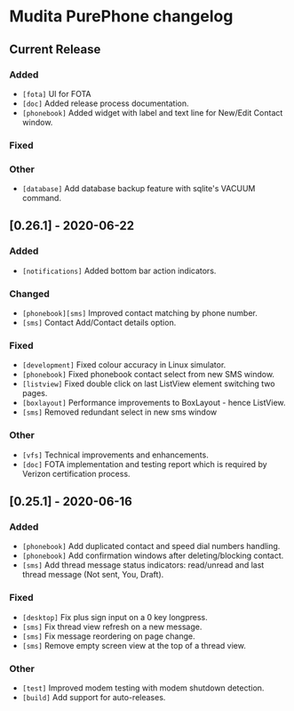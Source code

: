 # Mudita PurePhone changelog

## Current Release

### Added

* `[fota]` UI for FOTA
* `[doc]` Added release process documentation.
* `[phonebook]` Added widget with label and text line for New/Edit Contact window.

### Fixed

### Other
* `[database]` Add database backup feature with sqlite's VACUUM command.

## [0.26.1] - 2020-06-22

### Added
* `[notifications]` Added bottom bar action indicators.

### Changed
* `[phonebook][sms]` Improved contact matching by phone number.
* `[sms]` Contact Add/Contact details option.

### Fixed
* `[development]` Fixed colour accuracy in Linux simulator. 
* `[phonebook]` Fixed phonebook contact select from new SMS window.
* `[listview]` Fixed double click on last ListView element switching two pages.
* `[boxlayout]` Performance improvements to BoxLayout - hence ListView.
* `[sms]` Removed redundant select in new sms window 

### Other
* `[vfs]` Technical improvements and enhancements.
* `[doc]` FOTA implementation and testing report which is required by Verizon certification process.

## [0.25.1] - 2020-06-16

### Added
* `[phonebook]` Add duplicated contact and speed dial numbers handling.
* `[phonebook]` Add confirmation windows after deleting/blocking contact. 
* `[sms]` Add thread message status indicators: read/unread and last thread message (Not sent, You, Draft).

### Fixed
* `[desktop]` Fix plus sign input on a 0 key longpress.
* `[sms]` Fix thread view refresh on a new message.
* `[sms]` Fix message reordering on page change.
* `[sms]` Remove empty screen view at the top of a thread view.

### Other
* `[test]` Improved modem testing with modem shutdown detection.
* `[build]` Add support for auto-releases.
